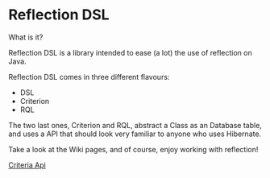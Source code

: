 Reflection DSL
=========

What is it?

Reflection DSL is a library intended to ease (a lot) the use of reflection on Java.

Reflection DSL comes in three different flavours:

- DSL
- Criterion
- RQL


The two last ones, Criterion and RQL, abstract a Class as an Database table, and uses a API that should look very familiar to anyone who uses Hibernate.

Take a look at the Wiki pages, and of course, enjoy working with reflection!

[Criteria Api](WikiPage)

